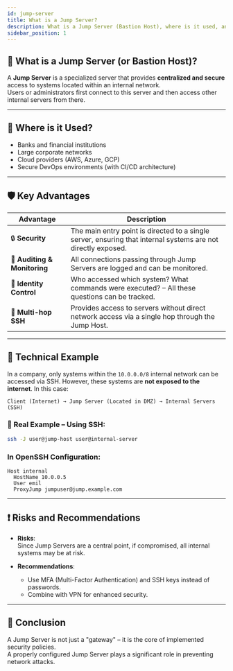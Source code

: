 ```yaml
---
id: jump-server
title: What is a Jump Server?
description: What is a Jump Server (Bastion Host), where is it used, and what are its advantages?
sidebar_position: 1
---
```


## 🔐 What is a Jump Server (or Bastion Host)?

A **Jump Server** is a specialized server that provides **centralized and secure** access to systems located within an internal network.  
Users or administrators first connect to this server and then access other internal servers from there.

---

## 🧭 Where is it Used?

- Banks and financial institutions  
- Large corporate networks  
- Cloud providers (AWS, Azure, GCP)  
- Secure DevOps environments (with CI/CD architecture)  

---

## 🛡️ Key Advantages

| **Advantage**         | **Description**                                                                                     |
|-----------------------|-----------------------------------------------------------------------------------------------------|
| 🔒 **Security**        | The main entry point is directed to a single server, ensuring that internal systems are not directly exposed. |
| 🧾 **Auditing & Monitoring** | All connections passing through Jump Servers are logged and can be monitored.                              |
| 🧍 **Identity Control**      | Who accessed which system? What commands were executed? – All these questions can be tracked.             |
| 🔁 **Multi-hop SSH**         | Provides access to servers without direct network access via a single hop through the Jump Host.          |

---

## 🧰 Technical Example

In a company, only systems within the `10.0.0.0/8` internal network can be accessed via SSH. However, these systems are **not exposed to the internet**. In this case:

```plaintext
Client (Internet) → Jump Server (Located in DMZ) → Internal Servers (SSH)
```

### 🧱 Real Example – Using SSH:
```bash
ssh -J user@jump-host user@internal-server
```

### In OpenSSH Configuration:
```plaintext
Host internal
  HostName 10.0.0.5
  User emil
  ProxyJump jumpuser@jump.example.com
```

---

## ❗ Risks and Recommendations

- **Risks**:  
  Since Jump Servers are a central point, if compromised, all internal systems may be at risk.

- **Recommendations**:  
  - Use MFA (Multi-Factor Authentication) and SSH keys instead of passwords.  
  - Combine with VPN for enhanced security.

---

## 📌 Conclusion

A Jump Server is not just a "gateway" – it is the core of implemented security policies.  
A properly configured Jump Server plays a significant role in preventing network attacks.